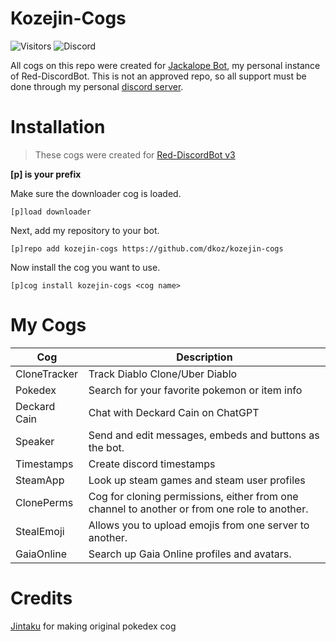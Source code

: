 # Kozejin-Cogs
![Visitors](https://api.visitorbadge.io/api/visitors?path=https%3A%2F%2Fgithub.com%2Fdkoz%2Fkozejin-cogs&countColor=%23263759&style=plastic) ![Discord](https://img.shields.io/discord/1009881575187566632?style=plastic)

All cogs on this repo were created for [Jackalope Bot](https://jackabot.xyz), my personal instance of Red-DiscordBot. This is not an approved repo, so all support must be done through my personal [discord server](https://discord.gg/3HUq8cJSrX).

# Installation

>These cogs were created for [Red-DiscordBot v3](https://github.com/Cog-Creators/Red-DiscordBot)

**[p] is your prefix**

Make sure the downloader cog is loaded.
```
[p]load downloader
```

Next, add my repository to your bot.  
```
[p]repo add kozejin-cogs https://github.com/dkoz/kozejin-cogs
```

Now install the cog you want to use.
```
[p]cog install kozejin-cogs <cog name>
```

# My Cogs

Cog | Description
--- | ---
CloneTracker | Track Diablo Clone/Uber Diablo
Pokedex | Search for your favorite pokemon or item info
Deckard Cain | Chat with Deckard Cain on ChatGPT
Speaker | Send and edit messages, embeds and buttons as the bot.
Timestamps | Create discord timestamps
SteamApp | Look up steam games and steam user profiles
ClonePerms | Cog for cloning permissions, either from one channel to another or from one role to another.
StealEmoji | Allows you to upload emojis from one server to another.
GaiaOnline | Search up Gaia Online profiles and avatars.

# Credits
[Jintaku](https://github.com/Jintaku) for making original pokedex cog